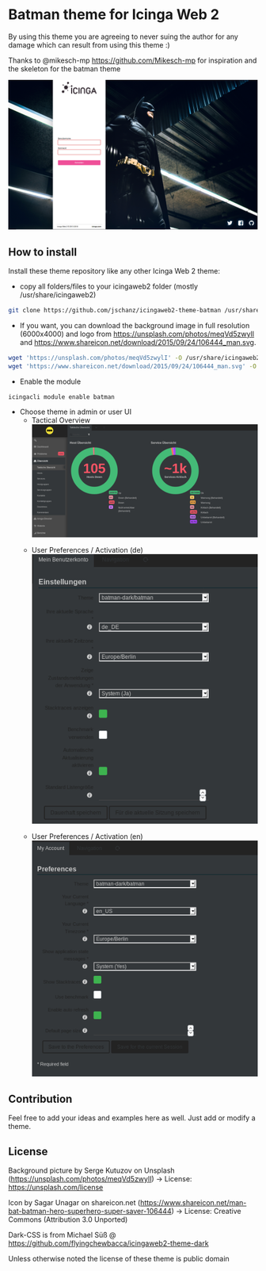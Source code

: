 # Batman theme for Icinga Web 2

By using this theme you are agreeing to never suing the author for any damage which can result from using this theme :)

Thanks to @mikesch-mp https://github.com/Mikesch-mp for inspiration and the skeleton for the batman theme

![Icinga Web 2 theme Batman](https://github.com/jschanz/icingaweb2-theme-batman/raw/master/screenshots/batman-theme-login.png "Batman theme login")

## How to install

Install these theme repository like any other Icinga Web 2 theme:

* copy all folders/files to your icingaweb2 folder (mostly /usr/share/icingaweb2)
```bash
git clone https://github.com/jschanz/icingaweb2-theme-batman /usr/share/icingaweb2/modules/batman
```
* If you want, you can download the background image in full resolution (6000x4000) and logo from https://unsplash.com/photos/meqVd5zwylI and https://www.shareicon.net/download/2015/09/24/106444_man.svg.
```bash
wget 'https://unsplash.com/photos/meqVd5zwylI' -O /usr/share/icingaweb2/modules/batman/public/img/batman.jpg
wget 'https://www.shareicon.net/download/2015/09/24/106444_man.svg' -O /usr/share/icingaweb2/modules/batman/public/img/batman.svg
```

* Enable the module
```bash
icingacli module enable batman
```

* Choose theme in admin or user UI
  - Tactical Overview ![Icinga Web 2 theme Batman](https://github.com/jschanz/icingaweb2-theme-batman-dark/raw/master/screenshots/batman-theme-to.png "Batman theme tactical overview") <p>
  - User Preferences / Activation (de) ![Icinga Web 2 theme Batman](https://github.com/jschanz/icingaweb2-theme-batman-dark/raw/master/screenshots/batman-theme-user-de.png "Batman theme user activation") <p>
  - User Preferences / Activation (en) ![Icinga Web 2 theme Batman](https://github.com/jschanz/icingaweb2-theme-batman-dark/raw/master/screenshots/batman-theme-user-en.png "Batman theme user activation") <p>

## Contribution

Feel free to add your ideas and examples here as well. Just add or modify a theme.

## License

Background picture by Serge Kutuzov on Unsplash (https://unsplash.com/photos/meqVd5zwylI) -> License: https://unsplash.com/license

Icon by Sagar Unagar on shareicon.net (https://www.shareicon.net/man-bat-batman-hero-superhero-super-saver-106444) -> License: Creative Commons (Attribution 3.0 Unported)

Dark-CSS is from Michael Süß @ https://github.com/flyingchewbacca/icingaweb2-theme-dark

Unless otherwise noted the license of these theme is public domain

